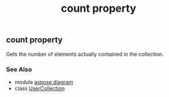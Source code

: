 ﻿---
title: count property
second_title: Aspose.Diagram for Python via .NET API References
description: 
type: docs
weight: 80
url: /python-net/aspose.diagram/usercollection/count/
is_root: false
---

## count property


Gets the number of elements actually contained in the collection.

### See Also
* module [aspose.diagram](../../)
* class [UserCollection](/diagram/python-net/aspose.diagram/usercollection)
